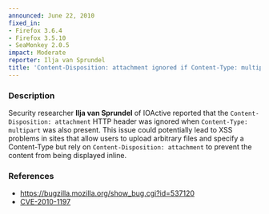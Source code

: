```yaml
---
announced: June 22, 2010
fixed_in:
- Firefox 3.6.4
- Firefox 3.5.10
- SeaMonkey 2.0.5
impact: Moderate
reporter: Ilja van Sprundel
title: 'Content-Disposition: attachment ignored if Content-Type: multipart also present'
---
```


<h3>Description</h3>

<p>Security researcher <strong>Ilja van Sprundel</strong> of IOActive
reported that the <code>Content-Disposition: attachment</code> HTTP
header was ignored when <code>Content-Type: multipart</code> was also
present.  This issue could potentially lead to XSS problems in sites
that allow users to upload arbitrary files and specify a Content-Type
but rely on <code>Content-Disposition: attachment</code> to prevent
the content from being displayed inline.</p>

<h3>References</h3>

<ul>
  <li><a href="https://bugzilla.mozilla.org/show_bug.cgi?id=537120">https://bugzilla.mozilla.org/show_bug.cgi?id=537120</a></li>
  <li><a class="ex-ref" href="http://cve.mitre.org/cgi-bin/cvename.cgi?name=CVE-2010-1197">CVE-2010-1197</a></li>
</ul>




